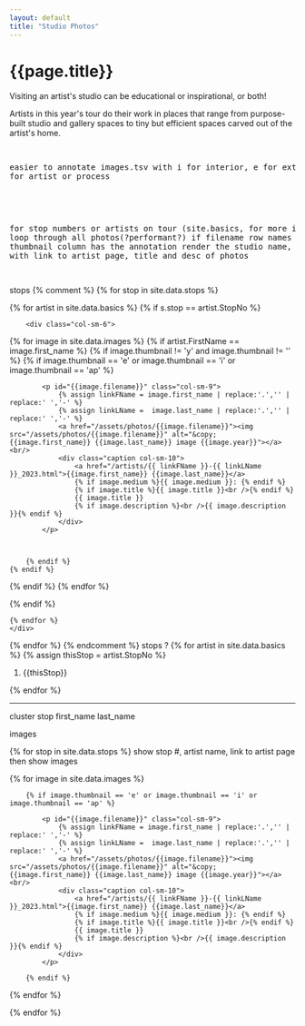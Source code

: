 ```yaml
---
layout: default
title: "Studio Photos"
---
```

<h1>{{page.title}}</h1>
<div class="entry-content">
	<div id="wrapper">
	<div style="margin:auto;">
		<div style="max-width:38rem;">
			<p>Visiting an artist's studio can be educational or inspirational, or both!</p>
			<p>Artists in this year's tour do their work in places that range from purpose-built studio and gallery spaces to tiny but efficient spaces carved out of the artist's home.</p>
		</div>
	</div>
<pre class="d-none">

easier to annotate images.tsv with i for interior, e for exterior, ap for artist or process
<!-- ID	Cluster	StopNo	FirstName	LastName	Guest	New	StudioName	Media1	Media2	OpenDays	Wheelchair	Offering  -->

for stop numbers or artists on tour (site.basics, for more info), loop through all photos(?performant?)
if filename row names match AND
thumbnail column has the annotation
render the studio name, artist name with link to artist page, title and desc of photos


</pre>

stops
{% comment %}
{% for stop in site.data.stops %}
	<div class="row">
	{% for artist in site.data.basics %}
		{% if s.stop ==  artist.StopNo %}

		<div class="col-sm-6">
{% for image in site.data.images %}
{% if artist.FirstName == image.first_name %}
	{% if image.thumbnail != 'y' and  image.thumbnail != '' %}
		{% if image.thumbnail == 'e' or image.thumbnail == 'i' or image.thumbnail == 'ap' %}

			<p id="{{image.filename}}" class="col-sm-9">
				{% assign linkFName = image.first_name | replace:'.','' | replace:' ','-' %}
				{% assign linkLName =  image.last_name | replace:'.','' | replace:' ','-' %}
				<a href="/assets/photos/{{image.filename}}"><img src="/assets/photos/{{image.filename}}" alt="&copy; {{image.first_name}} {{image.last_name}} image {{image.year}}"></a><br/>
				<div class="caption col-sm-10">
					<a href="/artists/{{ linkFName }}-{{ linkLName }}_2023.html">{{image.first_name}} {{image.last_name}}</a>
					{% if image.medium %}{{ image.medium }}: {% endif %}
					{% if image.title %}{{ image.title }}<br />{% endif %}
					{{ image.title }}
					{% if image.description %}<br />{{ image.description }}{% endif %}
				</div>
			</p>



		{% endif %}
	{% endif %}
{% endif %}
{% endfor %}
		</div>
		{% endif %}

	{% endfor %}
	</div>
{% endfor %}
{% endcomment %}
stops ?
{% for artist in site.data.basics %}
{% assign thisStop =  artist.StopNo %}
<ol>
	<li>{{thisStop}}</li>
</ol>
{% endfor %}

<hr/>
cluster	stop	first_name	last_name

images

{% for stop in site.data.stops %}
show stop #, artist name, link to artist page
then show images

{% for image in site.data.images %}

		{% if image.thumbnail == 'e' or image.thumbnail == 'i' or image.thumbnail == 'ap' %}

			<p id="{{image.filename}}" class="col-sm-9">
				{% assign linkFName = image.first_name | replace:'.','' | replace:' ','-' %}
				{% assign linkLName =  image.last_name | replace:'.','' | replace:' ','-' %}
				<a href="/assets/photos/{{image.filename}}"><img src="/assets/photos/{{image.filename}}" alt="&copy; {{image.first_name}} {{image.last_name}} image {{image.year}}"></a><br/>
				<div class="caption col-sm-10">
					<a href="/artists/{{ linkFName }}-{{ linkLName }}_2023.html">{{image.first_name}} {{image.last_name}}</a>
					{% if image.medium %}{{ image.medium }}: {% endif %}
					{% if image.title %}{{ image.title }}<br />{% endif %}
					{{ image.title }}
					{% if image.description %}<br />{{ image.description }}{% endif %}
				</div>
			</p>

		{% endif %}

{% endfor %}


{% endfor %}
	</div>
</div>
